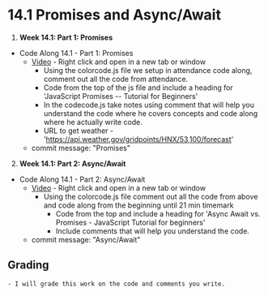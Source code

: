 # 14.1  Promises and Async/Await

1. **Week 14.1: Part 1: Promises**
* Code Along 14.1 - Part 1: Promises
    - [Video](https://www.youtube.com/watch?v=TnhCX0KkPqs) - Right click and open in a new tab or window
        - Using the colorcode.js file we setup in attendance code along, comment out all the code from attendance.
        - Code from the top of the js file and include a heading for 'JavaScript Promises -- Tutorial for Beginners'
        - In the codecode.js take notes using comment that will help you understand the code where he covers concepts and code along where he actually write code. 
        - URL to get weather - 'https://api.weather.gov/gridpoints/HNX/53,100/forecast'
    - commit message: "Promises"

2. **Week 14.1: Part 2: Async/Await**
* Code Along 14.1 - Part 2: Async/Await
    - [Video](https://www.youtube.com/watch?v=spvYqO_Kp9Q&t) - Right click and open in a new tab or window
        - Using the colorcode.js file comment out all the code from above and code along from the beginning until 21 min timemark
            - Code from the top and include a heading for 'Async Await vs. Promises - JavaScript Tutorial for beginners'
            - Include comments that will help you understand the code. 
    - commit message: "Async/Await"

## Grading
    - I will grade this work on the code and comments you write. 


